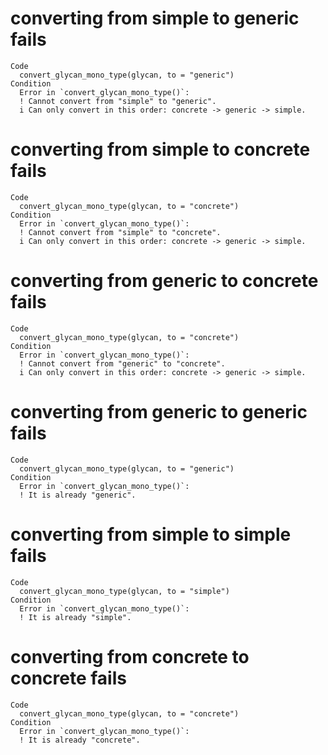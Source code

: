 # converting from simple to generic fails

    Code
      convert_glycan_mono_type(glycan, to = "generic")
    Condition
      Error in `convert_glycan_mono_type()`:
      ! Cannot convert from "simple" to "generic".
      i Can only convert in this order: concrete -> generic -> simple.

# converting from simple to concrete fails

    Code
      convert_glycan_mono_type(glycan, to = "concrete")
    Condition
      Error in `convert_glycan_mono_type()`:
      ! Cannot convert from "simple" to "concrete".
      i Can only convert in this order: concrete -> generic -> simple.

# converting from generic to concrete fails

    Code
      convert_glycan_mono_type(glycan, to = "concrete")
    Condition
      Error in `convert_glycan_mono_type()`:
      ! Cannot convert from "generic" to "concrete".
      i Can only convert in this order: concrete -> generic -> simple.

# converting from generic to generic fails

    Code
      convert_glycan_mono_type(glycan, to = "generic")
    Condition
      Error in `convert_glycan_mono_type()`:
      ! It is already "generic".

# converting from simple to simple fails

    Code
      convert_glycan_mono_type(glycan, to = "simple")
    Condition
      Error in `convert_glycan_mono_type()`:
      ! It is already "simple".

# converting from concrete to concrete fails

    Code
      convert_glycan_mono_type(glycan, to = "concrete")
    Condition
      Error in `convert_glycan_mono_type()`:
      ! It is already "concrete".

